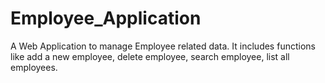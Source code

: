 # Employee_Application
A Web Application to manage Employee related data. It includes functions like add a new employee, delete employee, search employee, list all employees.
